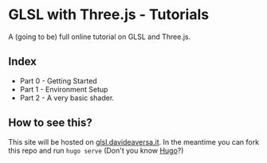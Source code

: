 # GLSL with Three.js - Tutorials

A (going to be) full online tutorial on GLSL and Three.js. 

## Index

 * Part 0 - Getting Started
 * Part 1 - Environment Setup
 * Part 2 - A very basic shader.

## How to see this?

This site will be hosted on [glsl.davideaversa.it](glsl.davideaversa.it). In the meantime you can fork this repo and run `hugo serve` (Don't you know [Hugo](https://www.gohugo.io/)?)